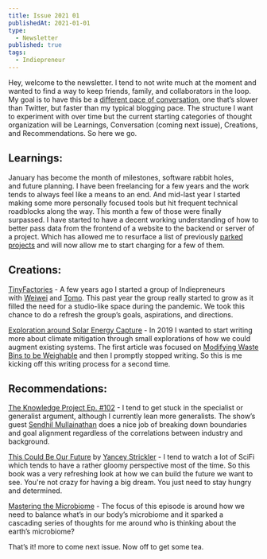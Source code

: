 ```yaml
---
title: Issue 2021 01
publishedAt: 2021-01-01
type:
  - Newsletter
published: true
tags:
  - Indiepreneur
---
```


Hey, welcome to the newsletter. I tend to not write much at the moment and wanted to find a way to keep friends, family, and collaborators in the loop. My goal is to have this be a [different pace of conversation](https://paper.dropbox.com/doc/Pace-layering-for-communication-and-messaging-6MiaurO6u6l9g9SDkqO8O), one that’s slower than Twitter, but faster than my typical blogging pace. The structure I want to experiment with over time but the current starting categories of thought organization will be Learnings, Conversation (coming next issue), Creations, and Recommendations. So here we go.

## Learnings:

January has become the month of milestones, software rabbit holes, and future planning. I have been freelancing for a few years and the work tends to always feel like a means to an end. And mid-last year I started making some more personally focused tools but hit frequent technical roadblocks along the way. This month a few of those were finally surpassed. I have started to have a decent working understanding of how to better pass data from the frontend of a website to the backend or server of a project. Which has allowed me to resurface a list of previously [parked projects](https://park.gndclouds.cc/) and will now allow me to start charging for a few of them.

## Creations:

[TinyFactories](https://tinyfactories.space/) - A few years ago I started a group of Indiepreneurs with [Weiwei](https://weiweihsu.com/) and [Tomo](https://www.tomokihara.com/). This past year the group really started to grow as it filled the need for a studio-like space during the pandemic. We took this chance to do a refresh the group’s goals, aspirations, and directions.

[Exploration around Solar Energy Capture](https://gndclouds.cc/posts/exploration-around-solar-energy-capture/) - In 2019 I wanted to start writing more about climate mitigation through small explorations of how we could augment existing systems. The first article was focused on [Modifying Waste Bins to be Weighable](https://reading.supply/@gndclouds/20200114-c3qoxb) and then I promptly stopped writing. So this is me kicking off this writing process for a second time.

## **Recommendations:**

[The Knowledge Project Ep. #102](https://fs.blog/knowledge-project/sendhil-mullainathan/) - I tend to get stuck in the specialist or generalist argument, although I currently lean more generalists. The show’s guest [Sendhil Mullainathan](https://en.wikipedia.org/wiki/Sendhil_Mullainathan) does a nice job of breaking down boundaries and goal alignment regardless of the correlations between industry and background.

[This Could Be Our Future](https://www.penguinrandomhouse.com/books/591594/this-could-be-our-future-by-yancey-strickler/) by [Yancey Strickler](https://www.ystrickler.com/) - I tend to watch a lot of SciFi which tends to have a rather gloomy perspective most of the time. So this book was a very refreshing look at how we can build the future we want to see. You're not crazy for having a big dream. You just need to stay hungry and determined.

[Mastering the Microbiome](https://www.youtube.com/watch?v=yjeS0Q-KDvc) - The focus of this episode is around how we need to balance what’s in our body’s microbiome and it sparked a cascading series of thoughts for me around who is thinking about the earth’s microbiome?

That’s it! more to come next issue. Now off to get some tea.